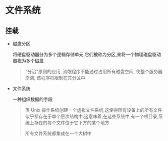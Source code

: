 # 文件系统

## 挂载

- 磁盘分区

  将硬盘驱动器分为多个逻辑存储单元,它们被称为分区,来将一个物理磁盘驱动器视为多个磁盘

  > "分治"原则的应用, 流氓程序不能通过占用所有磁盘空间, 使整个服务器崩溃, 该程序将限制在其分区中

- 文件系统

  一种组织数据的手段

  > 类 Unix 操作系统创建一个虚拟文件系统,这使得所有设备上的所有文件似乎都存在于单个层次结构中.这意味着,在这些系统中,有一个根目录,系统上存在的每个文件位于它下方的某个地方.
  >
  > 所有文件系统都集成在一个大树中
